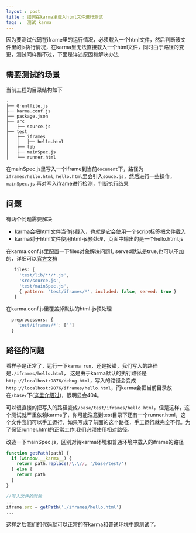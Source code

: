 ```yaml
---
layout : post
title : 如何在karma里载入html文件进行测试
tags :  测试 karma
---
```


因为要测试代码在iframe里的运行情况，必须载入一个html文件，然后判断该文件里的js执行情况，在karma里无法直接载入一个html文件，同时由于路径的变更，测试同样跑不过，下面是详述原因和解决办法

## 需要测试的场景

当前工程的目录结构如下

```
.
├── Gruntfile.js
├── karma.conf.js
├── package.json
├── src
│   ├── source.js
├── test
│   ├── iframes
│   │   ├── hello.html
│   ├── lib
│   ├── mainSpec.js
│   └── runner.html

```

在mainSpec.js里写入一个iframe到当前`document`下，路径为`iframes/hello.html`,
`hello.html`里会引入`souce.js`，然后进行一些操作，`mainSpec.js`
再对写入iframe进行检测，判断执行结果

## 问题

有两个问题需要解决

* karma会把html文件当作js载入，也就是它会使用一个script标签把文件载入
* karma对于html文件使用html-js预处理，页面中输出的是一个hello.html.js

在karma.conf.js里配置一下files对象解决问题1, served默认是true,也可以不加的，详细可以[官方文档](http://karma-runner.github.io/0.10/config/files.html)

```javascript
   files: [
     'test/lib/**/*.js',
     'src/source.js',
     'test/mainSpec.js',
     { pattern: 'test/iframes/*', included: false, served: true }
   ]
```

在karma.conf.js里覆盖掉默认的html-js预处理

```javascript
  preprocessors: {
    'test/iframes/*': ['']
  }
```


## 路径的问题

看样子是正常了，运行一下`karma run`，还是报错，我们写入的路径是`./iframes/hello.html`，
这是由于karma默认的执行路径是`http://localhost:9876/debug.html`，写入的路径会变成`http://localhost:9876/iframes/hello.html`，而karma会把当前目录放在`/base/`下([这里介绍过](/2013/08/21/karma%E4%B8%8B%E6%B5%8B%E8%AF%95%E5%BC%82%E6%AD%A5%E8%BD%BD%E5%85%A5%E7%9A%84js%E6%96%87%E4%BB%B6.html))，很明显会404。

可以很直接的把写入的路径变成`/base/test/iframes/hello.html`，但是这样，这个测试就严重依赖karma了，你可能注意到test目录下还有一个runner.html，这个文件我们可以手工运行，如果写成了前面的这个路径，手工运行就完全不行。为了保证runner.html的正常工作,我们必须使用相对路径。

改造一下mainSpec.js，区别对待karma环境和普通环境中载入的iframe的路径

```javascript
function getPath(path) {
  if (window.__karma__) {
    return path.replace(/\.\//, '/base/test/')
  } else {
    return path
  }
}

//写入文件的时候
...
iframe.src = getPath('./iframes/hello.html')
...

```

这样之后我们的代码就可以正常的在karma和普通环境中跑测试了。
